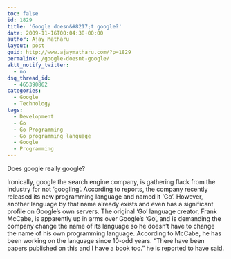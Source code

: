 ```yaml
---
toc: false
id: 1829
title: 'Google doesn&#8217;t google?'
date: 2009-11-16T00:04:38+00:00
author: Ajay Matharu
layout: post
guid: http://www.ajaymatharu.com/?p=1829
permalink: /google-doesnt-google/
aktt_notify_twitter:
  - no
dsq_thread_id:
  - 465390862
categories:
  - Google
  - Technology
tags:
  - Development
  - Go
  - Go Programming
  - Go programming language
  - Google
  - Programming
---
```

Does google really google? 

Ironically, google the search engine company, is gathering flack from the industry for not &#8216;googling&#8217;. According to reports, the company recently released its new programming language and named it &#8216;Go&#8217;. However, another language by that name already exists and even has a significant profile on Google&#8217;s own servers. The original &#8216;Go&#8217; language creator, Frank McCabe, is apparently up in arms over Google&#8217;s &#8216;Go&#8217;, and is demanding the company change the name of its language so he doesn&#8217;t have to change the name of his own programming language. According to McCabe, he has been working on the language since 10-odd years. &#8220;There have been papers published on this and I have a book too.&#8221; he is reported to have said.
